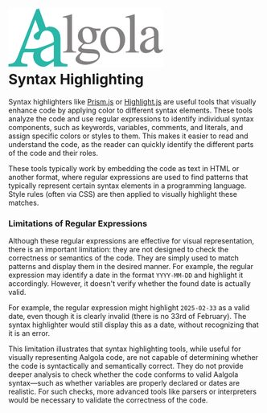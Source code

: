 
<h1>
  <img src="./aalgola_logo.svg" alt="Aalgola"><br>
  Syntax Highlighting
</h1>

Syntax highlighters like [Prism.js](https://prismjs.com/) or [Highlight.js](https://highlightjs.org/) are
useful tools that visually enhance code by applying color to different syntax elements. These tools analyze
the code and use regular expressions to identify individual syntax components, such as keywords, variables,
comments, and literals, and assign specific colors or styles to them. This makes it easier to read and
understand the code, as the reader can quickly identify the different parts of the code and their roles.

These tools typically work by embedding the code as text in HTML or another format, where regular expressions
are used to find patterns that typically represent certain syntax elements in a programming language. Style
rules (often via CSS) are then applied to visually highlight these matches.

### Limitations of Regular Expressions

Although these regular expressions are effective for visual representation, there is an important limitation:
they are not designed to check the correctness or semantics of the code. They are simply used to match
patterns and display them in the desired manner. For example, the regular expression may identify a date
in the format `YYYY-MM-DD` and highlight it accordingly. However, it doesn't verify whether the found date
is actually valid.

For example, the regular expression might highlight `2025-02-33` as a valid date, even though it is clearly
invalid (there is no 33rd of February). The syntax highlighter would still display this as a date, without
recognizing that it is an error.

This limitation illustrates that syntax highlighting tools, while useful for visually representing Aalgola
code, are not capable of determining whether the code is syntactically and semantically correct. They do not
provide deeper analysis to check whether the code conforms to valid Aalgola syntax—such as whether variables
are properly declared or dates are realistic. For such checks, more advanced tools like parsers or interpreters
would be necessary to validate the correctness of the code.

